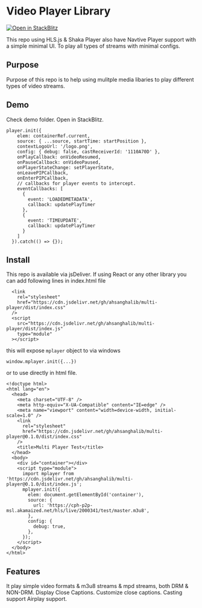 # Video Player Library

[![Open in StackBlitz](https://developer.stackblitz.com/img/open_in_stackblitz.svg)](https://stackblitz.com/github/ahsanghalib/multi-player)

This repo using HLS.js & Shaka Player also have Navtive Player support with a simple minimal UI. To
play all types of streams with minimal configs.

## Purpose

Purpose of this repo is to help using mulitple media libaries to play different types of video
streams.

## Demo

Check demo folder. Open in StackBlitz.

```
player.init({
    elem: containerRef.current,
    source: { ...source, startTime: startPosition },
    contextLogoUrl: '/logo.png',
    config: { debug: false, castReceiverId: '1110A70D' },
    onPlayCallback: onVideoResumed,
    onPauseCallback: onVideoPaused,
    onPlayerStateChange: setPlayerState,
    onLeavePIPCallback,
    onEnterPIPCallback,
    // callbacks for player events to intercept.
    eventCallbacks: [
      {
        event: 'LOADEDMETADATA',
        callback: updatePlayTimer
      },
      {
        event: 'TIMEUPDATE',
        callback: updatePlayTimer
      }
    ]
  }).catch(() => {});
```

## Install

This repo is available via jsDeliver. If using React or any other library you can add following
lines in index.html file

```
  <link
    rel="stylesheet"
    href="https://cdn.jsdelivr.net/gh/ahsanghalib/multi-player/dist/index.css"
  />
  <script
    src="https://cdn.jsdelivr.net/gh/ahsanghalib/multi-player/dist/index.js"
    type="module"
  ></script>

```

this will expose `mplayer` object to via windows

```
window.mplayer.init({...})
```

or to use directly in html file.

```
<!doctype html>
<html lang="en">
  <head>
    <meta charset="UTF-8" />
    <meta http-equiv="X-UA-Compatible" content="IE=edge" />
    <meta name="viewport" content="width=device-width, initial-scale=1.0" />
    <link
      rel="stylesheet"
      href="https://cdn.jsdelivr.net/gh/ahsanghalib/multi-player@0.1.0/dist/index.css"
    />
    <title>Multi Player Test</title>
  </head>
  <body>
    <div id="container"></div>
    <script type="module">
      import mplayer from 'https://cdn.jsdelivr.net/gh/ahsanghalib/multi-player@0.1.0/dist/index.js';
      mplayer.init({
        elem: document.getElementById('container'),
        source: {
          url: 'https://cph-p2p-msl.akamaized.net/hls/live/2000341/test/master.m3u8',
        },
        config: {
          debug: true,
        },
      });
    </script>
  </body>
</html>
```

## Features

It play simple video formats & m3u8 streams & mpd streams, both DRM & NON-DRM.
Display Close Captions.
Customize close captions.
Casting support
Airplay support.
